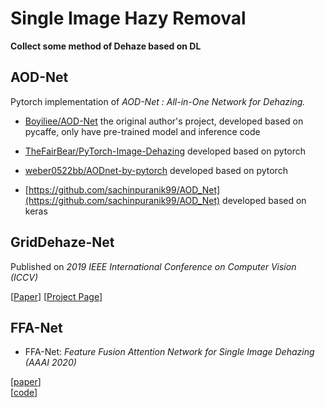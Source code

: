 # Single Image Hazy Removal

**Collect some method of Dehaze based on DL**

## AOD-Net

Pytorch implementation of _AOD-Net : All-in-One Network for Dehazing._

- [Boyiliee/AOD-Net](https://github.com/Boyiliee/AOD-Net) the original author's project, developed based on pycaffe, only have pre-trained model and inference code

- [TheFairBear/PyTorch-Image-Dehazing](https://github.com/TheFairBear/PyTorch-Image-Dehazing) developed based on pytorch
- [weber0522bb/AODnet-by-pytorch](https://github.com/weber0522bb/AODnet-by-pytorch) developed based on pytorch
- [https://github.com/sachinpuranik99/AOD_Net](https://github.com/sachinpuranik99/AOD_Net) developed based on keras

## GridDehaze-Net

Published on _2019 IEEE International Conference on Computer Vision (ICCV)_

[[Paper](https://proteus1991.github.io/GridDehazeNet/resource/GridDehazeNet.pdf)] 
[[Project Page](https://proteus1991.github.io/GridDehazeNet/)]

## FFA-Net

- FFA-Net: _Feature Fusion Attention Network for Single  Image Dehazing (AAAI 2020)_

[[paper](https://arxiv.org/abs/1911.07559)]  
[[code](https://github.com/zhilin007/FFA-Net)]






